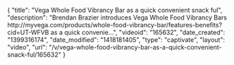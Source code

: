 {
    "title": "Vega Whole Food Vibrancy Bar as a quick convenient snack ful",
    "description": "Brendan Brazier introduces Vega Whole Food Vibrancy Bars http:\/\/myvega.com\/products\/whole-food-vibrancy-bar\/features-benefits?cid=UT-WFVB as a quick convenie...",
    "videoid": "165632",
    "date_created": "1399316174",
    "date_modified": "1418181405",
    "type": "captivate",
    "layout": "video",
    "url": "\/v\/vega-whole-food-vibrancy-bar-as-a-quick-convenient-snack-ful\/165632"
}
